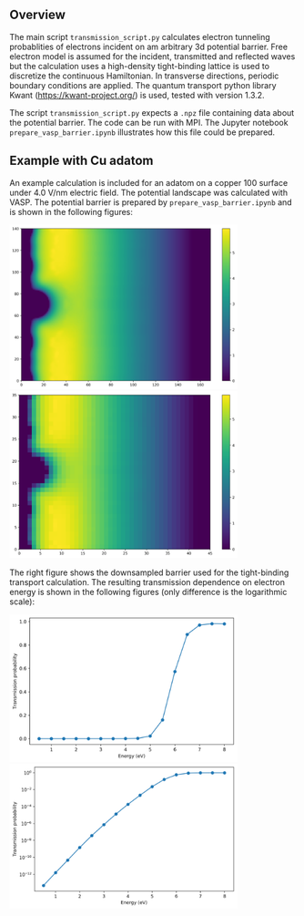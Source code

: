 ## Overview

The main script `transmission_script.py` calculates electron tunneling probablities of electrons incident on am arbitrary 3d potential barrier.
Free electron model is assumed for the incident, transmitted and reflected waves but the calculation uses a high-density tight-binding lattice is used to discretize the continuous Hamiltonian.
In transverse directions, periodic boundary conditions are applied.
The quantum transport python library Kwant (https://kwant-project.org/) is used, tested with version 1.3.2.

The script `transmission_script.py` expects a `.npz` file containing data about the potential barrier.
The code can be run with MPI.
The Jupyter notebook `prepare_vasp_barrier.ipynb` illustrates how this file could be prepared.

## Example with Cu adatom

An example calculation is included for an adatom on a copper 100 surface under 4.0 V/nm electric field.
The potential landscape was calculated with VASP.
The potential barrier is prepared by `prepare_vasp_barrier.ipynb` and is shown in the following figures:

<img src="example/output/pot_slice_inp.png" width="400"> <img src="example/output/pot_slice_tb.png" width="400">

The right figure shows the downsampled barrier used for the tight-binding transport calculation.
The resulting transmission dependence on electron energy is shown in the following figures (only difference is the logarithmic scale):

<img src="example/output/transmission-prob.png" width="400"> <img src="example/output/transmission-prob-log.png" width="400">
